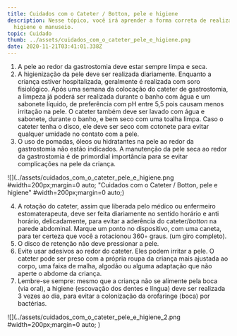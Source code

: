 ```yaml
---
title: Cuidados com o Cateter / Botton, pele e higiene
description: Nesse tópico, você irá aprender a forma correta de realizar sua
  higiene e manuseio.
topic: Cuidado
thumb: ../assets/cuidados_com_o_cateter_pele_e_higiene.png
date: 2020-11-21T03:41:01.338Z
---
```

1. A pele ao redor da gastrostomia deve estar sempre limpa e seca. 
2. A higienização da pele deve ser realizada diariamente. Enquanto a criança estiver hospitalizada, geralmente é realizada com soro fisiológico. Após uma semana da colocação do cateter de gastrostomia, a limpeza já poderá ser realizada durante o banho com água e um sabonete líquido, de preferência com pH entre 5,5 pois causam menos irritação na pele. O cateter também deve ser lavado com água e sabonete, durante o banho, e bem seco com uma toalha limpa. Caso o cateter tenha o disco, ele deve ser seco com cotonete para evitar qualquer umidade no contato com a pele.
3. O uso de pomadas, óleos ou hidratantes na pele ao redor da gastrostomia não estão indicados. A manutenção da pele seca ao redor da gastrostomia é de primordial importância para se evitar complicações na pele da criança.

![](../assets/cuidados_com_o_cateter_pele_e_higiene.png #width=200px;margin=0 auto;  "Cuidados com o Cateter / Botton, pele e higiene" #width=200px;margin=0 auto;)

4. A rotação do cateter, assim que liberada pelo médico ou enfermeiro estomaterapeuta, deve ser feita diariamente no sentido horário e anti horário, delicadamente, para evitar a aderência do cateter/*botton* na parede abdominal. Marque um ponto no dispositivo, com uma caneta, para ter certeza  que você a rotacionou 360◦ graus. (um giro completo). 
5. O disco de retenção não deve pressionar a pele. 
6. Evite usar adesivos ao redor do cateter. Eles podem irritar a pele. O cateter pode ser preso com a própria roupa da criança mais ajustada ao corpo, uma faixa de malha, algodão ou alguma adaptação que não aperte o abdome da criança.
7. Lembre-se sempre: mesmo que a criança não se alimente pela boca (via oral), a higiene (escovação dos dentes e língua) deve ser realizada 3 vezes ao dia, para evitar a colonização da orofaringe (boca) por bactérias.

![](../assets/cuidados_com_o_cateter_pele_e_higiene_2.png #width=200px;margin=0 auto; )
